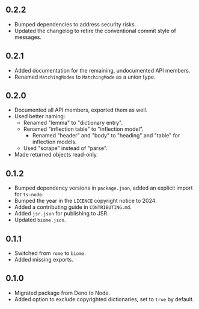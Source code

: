 ## 0.2.2

- Bumped dependencies to address security risks.
- Updated the changelog to retire the conventional commit style of messages.

## 0.2.1

- Added documentation for the remaining, undocumented API members.
- Renamed `MatchingModes` to `MatchingMode` as a union type.

## 0.2.0

- Documented all API members, exported them as well.
- Used better naming:
  - Renamed "lemma" to "dictionary entry".
  - Renamed "inflection table" to "inflection model".
    - Renamed "header" and "body" to "heading" and "table" for inflection models.
  - Used "scrape" instead of "parse". 
- Made returned objects read-only.

## 0.1.2

- Bumped dependency versions in `package.json`, added an explicit import for `ts-node`.
- Bumped the year in the `LICENCE` copyright notice to 2024.
- Added a contributing guide in `CONTRIBUTING.md`.
- Added `jsr.json` for publishing to JSR.
- Updated `biome.json`.

## 0.1.1

- Switched from `rome` to `biome`.
- Added missing exports.

## 0.1.0

- Migrated package from Deno to Node.
- Added option to exclude copyrighted dictionaries, set to `true` by default.
